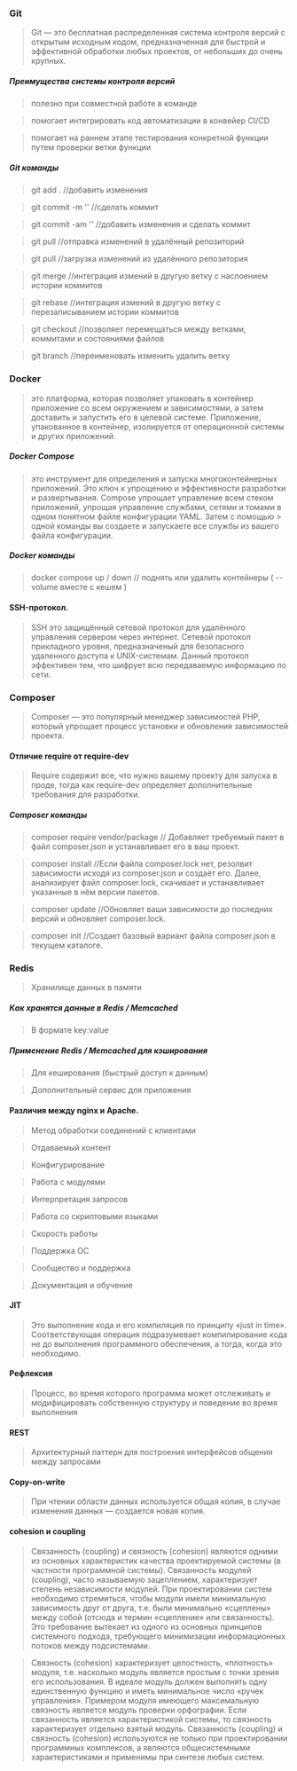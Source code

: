 ### Git

> Git — это бесплатная распределенная система контроля версий с открытым исходным кодом, предназначенная для 
> быстрой и эффективной обработки любых проектов, от небольших до очень крупных.

##### Преимущества системы контроля версий

> полезно при совместной работе в команде

> помогает интегрировать код автоматизации в конвейер CI/CD

> помогает на раннем этапе тестирования конкретной функции путем проверки ветки функции

##### Git команды

> git add . //добавить изменения

> git commit -m '' //cделать коммит

> git commit -am '' //добавить изменения и cделать коммит 

> git pull //отправка изменений в удалённый репозиторий

> git pull //загрузка изменений из удалённого репозитория

> git merge //интеграция измений в другую ветку с наслоением истории коммитов

> git rebase //интеграция измений в другую ветку с перезаписыванием истории коммитов

> git checkout //позволяет перемещаться между ветками, коммитами и состояниями файлов

> git branch //переименовать изменить удалить ветку

### Docker

> это платформа, которая позволяет упаковать в контейнер приложение со всем окружением и зависимостями, а
> затем доставить и запустить его в целевой системе. Приложение, упакованное в контейнер, изолируется от операционной
> системы и других приложений.

##### Docker Compose

> это инструмент для определения и запуска многоконтейнерных приложений. Это ключ к упрощению и эффективности разработки и развертывания.
> Compose упрощает управление всем стеком приложений, упрощая управление службами, сетями и томами в одном понятном файле конфигурации YAML. Затем с помощью > одной команды вы создаете и запускаете все службы из вашего файла конфигурации.

##### Docker команды

> docker compose up / down // поднять или удалить контейнеры ( --volume вместе с кешем )

#### SSH-протокол.

> SSH это защищённый сетевой протокол для удалённого управления
> сервером через интернет.
> Сетевой протокол прикладного уровня, предназначеный для безопасного удаленного доступа к UNIX-системам. Данный
> протокол эффективен тем, что шифрует всю передаваемую информацию по сети.

### Composer

> Composer — это популярный менеджер зависимостей PHP, который упрощает процесс установки и обновления
> зависимостей проекта.

#### Отличие require от require-dev

> Require содержит все, что нужно вашему проекту для запуска в проде, тогда как require-dev определяет дополнительные
> требования для разработки.

##### Composer команды

> composer require vendor/package // Добавляет требуемый пакет в файл composer.json и устанавливает его в ваш проект.

> composer install //Если файла composer.lock нет, резолвит зависимости исходя из composer.json и создаёт его. 
> Далее, анализирует файл composer.lock, скачивает и устанавливает указанные в нём версии пакетов.

> composer update //Обновляет ваши зависимости до последних версий и обновляет composer.lock.

> composer init	//Создает базовый вариант файла composer.json в текущем каталоге.

### Redis

> Хранилище данных в памяти

##### Как хранятся данные в Redis / Memcached

> В формате key:value

##### Применение Redis / Memcached для кэширования

> Для кеширования (быстрый доступ к данным)

> Дополнительный сервис для приложения

#### Различия между nginx и Apache.

> Метод обработки соединений с клиентами

> Отдаваемый контент

> Конфигурирование

> Работа с модулями

> Интерпретация запросов

> Работа со скриптовыми языками

> Скорость работы

> Поддержка ОС

> Сообщество и поддержка

> Документация и обучение

#### JIT

> Это выполнение кода и его компиляция по принципу «just in time». Соответствующая операция подразумевает
> компилирование кода не до выполнения программного обеспечения, а тогда, когда это необходимо.

#### Рефлексия

> Процесс, во время которого программа может отслеживать и модифицировать собственную структуру и поведение во
> время выполнения

#### REST

> Архитектурный паттерн для построения интерфейсов общения между запросами

#### Copy-on-write

> При чтении области данных используется общая копия, в случае изменения данных — создается новая копия.

#### cohesion и coupling

> Связанность (coupling) и связность (cohesion) являются одними из основных характеристик качества проектируемой
> системы (в частности программной системы).
> Связанность модулей (coupling), часто называемую зацеплением, характеризует степень независимости модулей. При
> проектировании систем необходимо стремиться, чтобы модули имели минимальную зависимость друг от друга, т.е. были
> минимально «сцеплены» между собой (отсюда и термин «сцепление» или связанность). Это требование вытекает из
> одного из основных принципов системного подхода, требующего минимизации информационных потоков между
> подсистемами.

> Связность (cohesion) характеризует целостность, «плотность» модуля, т.е. насколько модуль является простым с точки
> зрения его использования. В идеале модуль должен выполнять одну единственную функцию и иметь минимальное число
> «ручек управления». Примером модуля имеющего максимальную связность является модуль проверки орфографии. Если
> связанность является характеристикой системы, то связность характеризует отдельно взятый модуль.
> Связанность (coupling) и связность (cohesion) используются не только при проектировании программных комплексов, а
> являются общесистемными характеристиками и применимы при синтезе любых систем.
